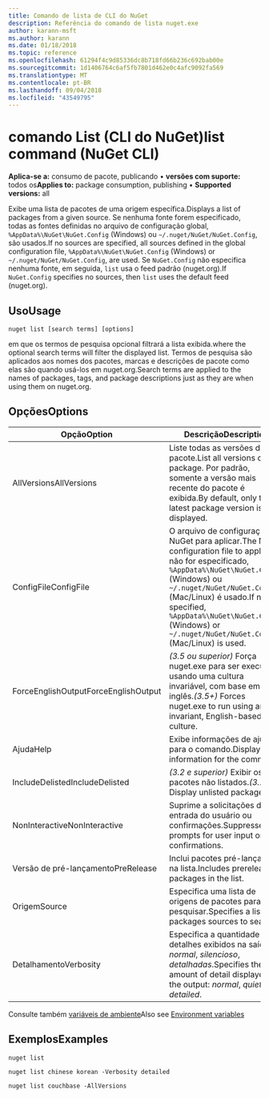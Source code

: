 ```yaml
---
title: Comando de lista de CLI do NuGet
description: Referência do comando de lista nuget.exe
author: karann-msft
ms.author: karann
ms.date: 01/18/2018
ms.topic: reference
ms.openlocfilehash: 61294f4c9d85336dc8b718fd66b236c692bab00e
ms.sourcegitcommit: 1d1406764c6af5fb7801d462e0c4afc9092fa569
ms.translationtype: MT
ms.contentlocale: pt-BR
ms.lasthandoff: 09/04/2018
ms.locfileid: "43549795"
---
```

# <a name="list-command-nuget-cli"></a><span data-ttu-id="b7d18-103">comando List (CLI do NuGet)</span><span class="sxs-lookup"><span data-stu-id="b7d18-103">list command (NuGet CLI)</span></span>

<span data-ttu-id="b7d18-104">**Aplica-se a:** consumo de pacote, publicando &bullet; **versões com suporte:** todos os</span><span class="sxs-lookup"><span data-stu-id="b7d18-104">**Applies to:** package consumption, publishing &bullet; **Supported versions:** all</span></span>

<span data-ttu-id="b7d18-105">Exibe uma lista de pacotes de uma origem específica.</span><span class="sxs-lookup"><span data-stu-id="b7d18-105">Displays a list of packages from a given source.</span></span> <span data-ttu-id="b7d18-106">Se nenhuma fonte forem especificado, todas as fontes definidas no arquivo de configuração global, `%AppData%\NuGet\NuGet.Config` (Windows) ou `~/.nuget/NuGet/NuGet.Config`, são usados.</span><span class="sxs-lookup"><span data-stu-id="b7d18-106">If no sources are specified, all sources defined in the global configuration file, `%AppData%\NuGet\NuGet.Config` (Windows) or `~/.nuget/NuGet/NuGet.Config`, are used.</span></span> <span data-ttu-id="b7d18-107">Se `NuGet.Config` não especifica nenhuma fonte, em seguida, `list` usa o feed padrão (nuget.org).</span><span class="sxs-lookup"><span data-stu-id="b7d18-107">If `NuGet.Config` specifies no sources, then `list` uses the default feed (nuget.org).</span></span>

## <a name="usage"></a><span data-ttu-id="b7d18-108">Uso</span><span class="sxs-lookup"><span data-stu-id="b7d18-108">Usage</span></span>

```cli
nuget list [search terms] [options]
```

<span data-ttu-id="b7d18-109">em que os termos de pesquisa opcional filtrará a lista exibida.</span><span class="sxs-lookup"><span data-stu-id="b7d18-109">where the optional search terms will filter the displayed list.</span></span> <span data-ttu-id="b7d18-110">Termos de pesquisa são aplicados aos nomes dos pacotes, marcas e descrições de pacote como elas são quando usá-los em nuget.org.</span><span class="sxs-lookup"><span data-stu-id="b7d18-110">Search terms are applied to the names of packages, tags, and package descriptions just as they are when using them on nuget.org.</span></span>

## <a name="options"></a><span data-ttu-id="b7d18-111">Opções</span><span class="sxs-lookup"><span data-stu-id="b7d18-111">Options</span></span>

| <span data-ttu-id="b7d18-112">Opção</span><span class="sxs-lookup"><span data-stu-id="b7d18-112">Option</span></span> | <span data-ttu-id="b7d18-113">Descrição</span><span class="sxs-lookup"><span data-stu-id="b7d18-113">Description</span></span> |
| --- | --- |
| <span data-ttu-id="b7d18-114">AllVersions</span><span class="sxs-lookup"><span data-stu-id="b7d18-114">AllVersions</span></span> | <span data-ttu-id="b7d18-115">Liste todas as versões de um pacote.</span><span class="sxs-lookup"><span data-stu-id="b7d18-115">List all versions of a package.</span></span> <span data-ttu-id="b7d18-116">Por padrão, somente a versão mais recente do pacote é exibida.</span><span class="sxs-lookup"><span data-stu-id="b7d18-116">By default, only the latest package version is displayed.</span></span> |
| <span data-ttu-id="b7d18-117">ConfigFile</span><span class="sxs-lookup"><span data-stu-id="b7d18-117">ConfigFile</span></span> | <span data-ttu-id="b7d18-118">O arquivo de configuração do NuGet para aplicar.</span><span class="sxs-lookup"><span data-stu-id="b7d18-118">The NuGet configuration file to apply.</span></span> <span data-ttu-id="b7d18-119">Se não for especificado, `%AppData%\NuGet\NuGet.Config` (Windows) ou `~/.nuget/NuGet/NuGet.Config` (Mac/Linux) é usado.</span><span class="sxs-lookup"><span data-stu-id="b7d18-119">If not specified, `%AppData%\NuGet\NuGet.Config` (Windows) or `~/.nuget/NuGet/NuGet.Config` (Mac/Linux) is used.</span></span>|
| <span data-ttu-id="b7d18-120">ForceEnglishOutput</span><span class="sxs-lookup"><span data-stu-id="b7d18-120">ForceEnglishOutput</span></span> | <span data-ttu-id="b7d18-121">*(3.5 ou superior)*  Força nuget.exe para ser executado usando uma cultura invariável, com base em inglês.</span><span class="sxs-lookup"><span data-stu-id="b7d18-121">*(3.5+)* Forces nuget.exe to run using an invariant, English-based culture.</span></span> |
| <span data-ttu-id="b7d18-122">Ajuda</span><span class="sxs-lookup"><span data-stu-id="b7d18-122">Help</span></span> | <span data-ttu-id="b7d18-123">Exibe informações de ajuda para o comando.</span><span class="sxs-lookup"><span data-stu-id="b7d18-123">Displays help information for the command.</span></span> |
| <span data-ttu-id="b7d18-124">IncludeDelisted</span><span class="sxs-lookup"><span data-stu-id="b7d18-124">IncludeDelisted</span></span> | <span data-ttu-id="b7d18-125">*(3.2 e superior)*  Exibir os pacotes não listados.</span><span class="sxs-lookup"><span data-stu-id="b7d18-125">*(3.2+)* Display unlisted packages.</span></span> |
| <span data-ttu-id="b7d18-126">NonInteractive</span><span class="sxs-lookup"><span data-stu-id="b7d18-126">NonInteractive</span></span> | <span data-ttu-id="b7d18-127">Suprime a solicitações de entrada do usuário ou confirmações.</span><span class="sxs-lookup"><span data-stu-id="b7d18-127">Suppresses prompts for user input or confirmations.</span></span> |
| <span data-ttu-id="b7d18-128">Versão de pré-lançamento</span><span class="sxs-lookup"><span data-stu-id="b7d18-128">PreRelease</span></span> | <span data-ttu-id="b7d18-129">Inclui pacotes pré-lançados na lista.</span><span class="sxs-lookup"><span data-stu-id="b7d18-129">Includes prerelease packages in the list.</span></span> |
| <span data-ttu-id="b7d18-130">Origem</span><span class="sxs-lookup"><span data-stu-id="b7d18-130">Source</span></span> | <span data-ttu-id="b7d18-131">Especifica uma lista de origens de pacotes para pesquisar.</span><span class="sxs-lookup"><span data-stu-id="b7d18-131">Specifies a list of packages sources to search.</span></span> |
| <span data-ttu-id="b7d18-132">Detalhamento</span><span class="sxs-lookup"><span data-stu-id="b7d18-132">Verbosity</span></span> | <span data-ttu-id="b7d18-133">Especifica a quantidade de detalhes exibidos na saída: *normal*, *silencioso*, *detalhadas*.</span><span class="sxs-lookup"><span data-stu-id="b7d18-133">Specifies the amount of detail displayed in the output: *normal*, *quiet*, *detailed*.</span></span> |

<span data-ttu-id="b7d18-134">Consulte também [variáveis de ambiente](cli-ref-environment-variables.md)</span><span class="sxs-lookup"><span data-stu-id="b7d18-134">Also see [Environment variables](cli-ref-environment-variables.md)</span></span>

## <a name="examples"></a><span data-ttu-id="b7d18-135">Exemplos</span><span class="sxs-lookup"><span data-stu-id="b7d18-135">Examples</span></span>

```cli
nuget list

nuget list chinese korean -Verbosity detailed

nuget list couchbase -AllVersions
```
